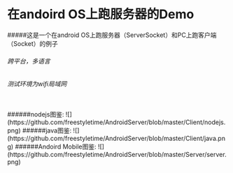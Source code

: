 在andoird OS上跑服务器的Demo
===
#####这是一个在android OS上跑服务器（ServerSocket）和PC上跑客户端（Socket）的例子
###### 跨平台，多语言
###### 测试环境为wifi局域网 

<br/>
######nodejs图鉴:
![](https://github.com/freestyletime/AndroidServer/blob/master/Client/nodejs.png)
######java图鉴:
![](https://github.com/freestyletime/AndroidServer/blob/master/Client/java.png)
######Andoird Mobile图鉴:
![](https://github.com/freestyletime/AndroidServer/blob/master/Server/server.png)

